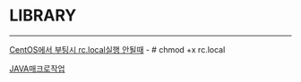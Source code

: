 # LIBRARY
- - -

[CentOS에서 부팅시 rc.local실행 안될때](https://stdout.tistory.com/33) - # chmod +x rc.local

[JAVA매크로작업](https://okky.kr/article/270141)
